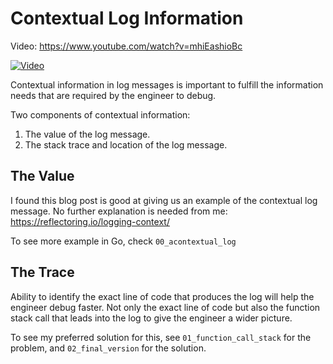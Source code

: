 # Contextual Log Information

Video: https://www.youtube.com/watch?v=mhiEashioBc 

[![Video](http://img.youtube.com/vi/mhiEashioBc/0.jpg)](https://www.youtube.com/watch?v=mhiEashioBc "Video")

Contextual information in log messages is important to fulfill the information needs that are required by the engineer to debug.


Two components of contextual information:
1. The value of the log message.
2. The stack trace and location of the log message.

## The Value
I found this blog post is good at giving us an example of the contextual log message. No further explanation is needed from me: https://reflectoring.io/logging-context/

To see more example in Go, check `00_acontextual_log`

## The Trace
Ability to identify the exact line of code that produces the log will help the engineer debug faster.
Not only the exact line of code but also the function stack call that leads into the log to give the engineer a wider picture.

To see my preferred solution for this, see `01_function_call_stack` for the problem, and `02_final_version` for the solution.

